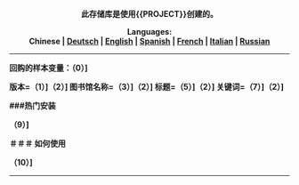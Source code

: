 <p align="center"><b>此存储库是使用{{PROJECT}}创建的。</p>

<p align="center"><b>Languages:</b><br /><b>Chinese</b> | <a href="https://github.com/markolofsen/sigmasms/blob/master/README_de.md">Deutsch</a> | <a href="https://github.com/markolofsen/sigmasms/blob/master/README.md">English</a> | <a href="https://github.com/markolofsen/sigmasms/blob/master/README_es.md">Spanish</a> | <a href="https://github.com/markolofsen/sigmasms/blob/master/README_fr.md">French</a> | <a href="https://github.com/markolofsen/sigmasms/blob/master/README_it.md">Italian</a> | <a href="https://github.com/markolofsen/sigmasms/blob/master/README_ru.md">Russian</a></p>

---

回购的样本变量：（0）]

版本=（1）]（2）]
图书馆名称=（3）]（2）]
标题=（5）]（2）]
关键词=（7）]（2）]

###热门安装

（9）]


＃＃＃ 如何使用

（10）]



---

